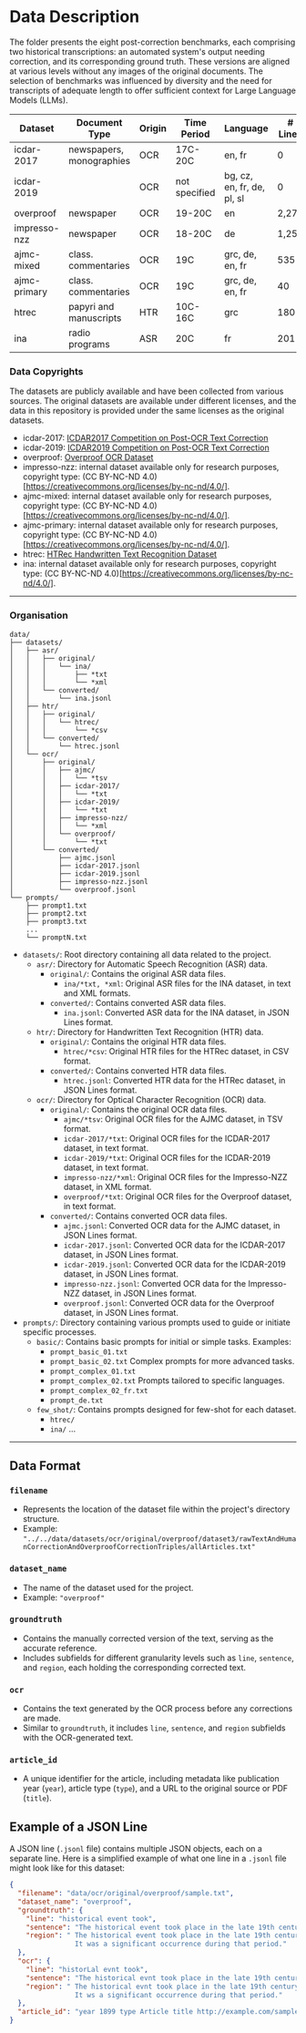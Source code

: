 # Data Description

The folder presents the eight post-correction benchmarks, each comprising two historical transcriptions: an automated system's output needing correction, and its corresponding ground truth. These versions are aligned at various levels without any images of the original documents. The selection of benchmarks was influenced by diversity and the need for transcripts of adequate length to offer sufficient context for Large Language Models (LLMs).

| Dataset       | Document Type            | Origin | Time Period | Language               | # Lines | # Sentences | # Regions |
|---------------|--------------------------|--------|-------------|------------------------|---------|-------------|-----------|
| icdar-2017    | newspapers, monographies | OCR    | 17C-20C     | en, fr                 | 0       | 461         | 28        |
| icdar-2019    |                          | OCR    | not specified | bg, cz, en, fr, de, pl, sl | 0   | 404         | 41        |
| overproof     | newspaper                | OCR    | 19-20C      | en                     | 2,278   | 399         | 41        |
| impresso-nzz  | newspaper                | OCR    | 18-20C      | de                     | 1,256   | 577         | 203       |
| ajmc-mixed    | class. commentaries      | OCR    | 19C         | grc, de, en, fr        | 535     | 379         | 33        |
| ajmc-primary  | class. commentaries      | OCR    | 19C         | grc, de, en, fr        | 40      | 27          | 9         |
| htrec         | papyri and manuscripts   | HTR    | 10C-16C     | grc                    | 180     | 8           | 8         |
| ina           | radio programs           | ASR    | 20C         | fr                     | 201     | 290         | 6         |

### Data Copyrights

The datasets are publicly available and have been collected from various sources. The original datasets are available under different licenses, and the data in this repository is provided under the same licenses as the original datasets.
* icdar-2017: [ICDAR2017 Competition on Post-OCR Text Correction](https://hal.science/hal-03025499v1/file/icdar2017-competition-post%283%29.pdf)
* icdar-2019: [ICDAR2019 Competition on Post-OCR Text Correction](https://sites.google.com/view/icdar2019-postcorrectionocr)
* overproof: [Overproof OCR Dataset](https://overproof.projectcomputing.com/evaluation)
* impresso-nzz: internal dataset available only for research purposes, copyright type: (CC BY-NC-ND 4.0)[https://creativecommons.org/licenses/by-nc-nd/4.0/].
* ajmc-mixed: internal dataset available only for research purposes, copyright type: (CC BY-NC-ND 4.0)[https://creativecommons.org/licenses/by-nc-nd/4.0/].
* ajmc-primary: internal dataset available only for research purposes, copyright type: (CC BY-NC-ND 4.0)[https://creativecommons.org/licenses/by-nc-nd/4.0/].
* htrec: [HTRec Handwritten Text Recognition Dataset](https://www.aicrowd.com/challenges/htrec-2022)
* ina: internal dataset available only for research purposes, copyright type: (CC BY-NC-ND 4.0)[https://creativecommons.org/licenses/by-nc-nd/4.0/].
---
### Organisation

````
data/
├── datasets/
│   ├── asr/
│   │   ├── original/
│   │   │   └── ina/
│   │   │       ├── *txt
│   │   │       └── *xml
│   │   └── converted/
│   │       └── ina.jsonl
│   ├── htr/
│   │   ├── original/
│   │   │   └── htrec/
│   │   │       └── *csv
│   │   └── converted/
│   │       └── htrec.jsonl
│   └── ocr/
│       ├── original/
│       │   ├── ajmc/
│       │   │   └── *tsv
│       │   ├── icdar-2017/
│       │   │   └── *txt
│       │   ├── icdar-2019/
│       │   │   └── *txt
│       │   ├── impresso-nzz/
│       │   │   └── *xml
│       │   └── overproof/
│       │       └── *txt
│       └── converted/
│           ├── ajmc.jsonl
│           ├── icdar-2017.jsonl
│           ├── icdar-2019.jsonl
│           ├── impresso-nzz.jsonl
│           └── overproof.jsonl
└── prompts/
    ├── prompt1.txt
    ├── prompt2.txt
    ├── prompt3.txt
    ...
    └── promptN.txt
````

- `datasets/`: Root directory containing all data related to the project.
  - `asr/`: Directory for Automatic Speech Recognition (ASR) data.
    - `original/`: Contains the original ASR data files.
      - `ina/*txt, *xml`: Original ASR files for the INA dataset, in text and XML formats.
    - `converted/`: Contains converted ASR data files.
      - `ina.jsonl`: Converted ASR data for the INA dataset, in JSON Lines format.
  - `htr/`: Directory for Handwritten Text Recognition (HTR) data.
    - `original/`: Contains the original HTR data files.
      - `htrec/*csv`: Original HTR files for the HTRec dataset, in CSV format.
    - `converted/`: Contains converted HTR data files.
      - `htrec.jsonl`: Converted HTR data for the HTRec dataset, in JSON Lines format.
  - `ocr/`: Directory for Optical Character Recognition (OCR) data.
    - `original/`: Contains the original OCR data files.
      - `ajmc/*tsv`: Original OCR files for the AJMC dataset, in TSV format.
      - `icdar-2017/*txt`: Original OCR files for the ICDAR-2017 dataset, in text format.
      - `icdar-2019/*txt`: Original OCR files for the ICDAR-2019 dataset, in text format.
      - `impresso-nzz/*xml`: Original OCR files for the Impresso-NZZ dataset, in XML format.
      - `overproof/*txt`: Original OCR files for the Overproof dataset, in text format.
    - `converted/`: Contains converted OCR data files.
      - `ajmc.jsonl`: Converted OCR data for the AJMC dataset, in JSON Lines format.
      - `icdar-2017.jsonl`: Converted OCR data for the ICDAR-2017 dataset, in JSON Lines format.
      - `icdar-2019.jsonl`: Converted OCR data for the ICDAR-2019 dataset, in JSON Lines format.
      - `impresso-nzz.jsonl`: Converted OCR data for the Impresso-NZZ dataset, in JSON Lines format.
      - `overproof.jsonl`: Converted OCR data for the Overproof dataset, in JSON Lines format.
- `prompts/`: Directory containing various prompts used to guide or initiate specific processes.
  - `basic/`: Contains basic prompts for initial or simple tasks. Examples:
    - `prompt_basic_01.txt`
    - `prompt_basic_02.txt`
    Complex prompts for more advanced tasks.
    - `prompt_complex_01.txt`
    - `prompt_complex_02.txt`
    Prompts tailored to specific languages.
    - `prompt_complex_02_fr.txt`
    - `prompt_de.txt`
  - `few_shot/`: Contains prompts designed for few-shot for each dataset.
    - `htrec/`
    - `ina/`
  ...
---
## Data Format

### `filename`

- Represents the location of the dataset file within the project's directory structure.
- Example: `"../../data/datasets/ocr/original/overproof/dataset3/rawTextAndHumanCorrectionAndOverproofCorrectionTriples/allArticles.txt"`

### `dataset_name`

- The name of the dataset used for the project.
- Example: `"overproof"`

### `groundtruth`

- Contains the manually corrected version of the text, serving as the accurate reference.
- Includes subfields for different granularity levels such as `line`, `sentence`, and `region`, each holding the corresponding corrected text.

### `ocr`

- Contains the text generated by the OCR process before any corrections are made.
- Similar to `groundtruth`, it includes `line`, `sentence`, and `region` subfields with the OCR-generated text.

### `article_id`

- A unique identifier for the article, including metadata like publication year (`year`), article type (`type`), and a URL to the original source or PDF (`title`).

## Example of a JSON Line

A JSON line (`.jsonl` file) contains multiple JSON objects, each on a separate line. Here is a simplified example of what one line in a `.jsonl` file might look like for this dataset:

```json
{
  "filename": "data/ocr/original/overproof/sample.txt",
  "dataset_name": "overproof",
  "groundtruth": {
    "line": "historical event took",
    "sentence": "The historical event took place in the late 19th century.",
    "region": " The historical event took place in the late 19th century. 
                It was a significant occurrence during that period."
  },
  "ocr": {
    "line": "historLal evnt took",
    "sentence": "The historical evnt took place in the late 19th century.",
    "region": " The historical evnt took place in the late 19th century. 
                It ws a significant occurrence during that period."
  },
  "article_id": "year 1899 type Article title http://example.com/sample.pdf"
}
